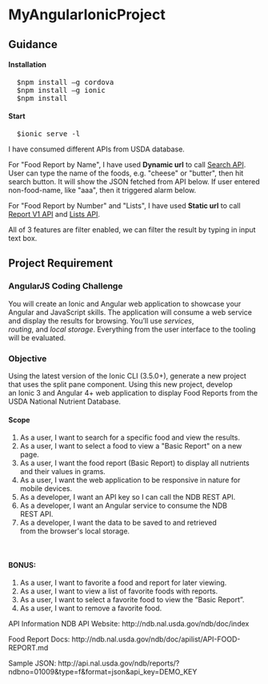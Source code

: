 # MyAngularIonicProject
<h2>Guidance</h2>
<h4>Installation</h4>
<pre>
  $npm install –g cordova
  $npm install –g ionic
  $npm install
</pre>
<h4>Start</h4>
<pre>
  $ionic serve -l
</pre>
<p>I have consumed different APIs from USDA database.</p> 
<p>For "Food Report by Name", I have used <strong>Dynamic url</u></strong> to call <a href="https://ndb.nal.usda.gov/ndb/doc/apilist/API-SEARCH.md">Search API</a>. User can type the name of the foods, e.g. "cheese" or "butter", then hit search button. It will show the JSON fetched from API below. If user entered non-food-name, like "aaa", then it triggered alarm below.</p>
<p>For "Food Report by Number" and "Lists", I have used <strong>Static url</strong> to call <a href="https://ndb.nal.usda.gov/ndb/doc/apilist/API-FOOD-REPORT.md">Report V1 API</a> and <a href="https://ndb.nal.usda.gov/ndb/doc/apilist/API-LIST.md">Lists API</a>.</p>
<p>All of 3 features are filter enabled, we can filter the result by typing in input text box.</p>

<h2>Project Requirement</h2>
<h3>AngularJS Coding Challenge</h3>
<p>You will create an Ionic and Angular web application to showcase your Angular and
JavaScript skills. The application will consume a web service and display the results for
  browsing. You’ll use <i>services</i>, <i>routing</i>, and <i>local storage</i>. Everything from the user
interface to the tooling will be evaluated. </p>
<h3>Objective</h3>
<p>Using the latest version of the Ionic CLI (3.5.0+), generate a new project that uses
the split pane component. Using this new project, develop an Ionic 3 and Angular 4+ web
application to display Food Reports from the USDA National Nutrient Database. </p>

<h4>Scope</h4>
<ol>
  <li>As a user, I want to search for a specific food and view the results.</li>
  <li>As a user, I want to select a food to view a &quot;Basic Report&quot; on a new page. </li>
  <li>As a user, I want the food report (Basic Report) to display all nutrients and their
values in grams. </li>
  <li>As a user, I want the web application to be responsive in nature for mobile
devices. </li>
  <li>As a developer, I want an API key so I can call the NDB REST API. </li>
  <li>As a developer, I want an Angular service to consume the NDB REST API.</li>
  <li>As a developer, I want the data to be saved to and retrieved from the browser&#39;s local storage. </li>
</ol>
 
 <h4>BONUS: </h4>
 <ol>
  <li>As a user, I want to favorite a food and report for later viewing.  </li>
  <li>As a user, I want to view a list of favorite foods with reports. </li>
  <li>As a user, I want to select a favorite food to view the “Basic Report”. </li>
  <li>As a user, I want to remove a favorite food. </li>
 </ol>

<p>API Information NDB API Website: http://ndb.nal.usda.gov/ndb/doc/index </p>
<p>Food Report Docs: http://ndb.nal.usda.gov/ndb/doc/apilist/API-FOOD-REPORT.md </p>
<p>Sample JSON: http://api.nal.usda.gov/ndb/reports/?ndbno=01009&amp;type=f&amp;format=json&amp;api_key=DEMO_KEY</p>
 

 
  






 

